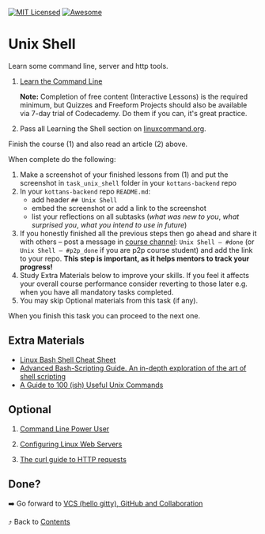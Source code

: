 [![MIT Licensed][icon-mit]][license]
[![Awesome][icon-awesome]][awesome]
&nbsp;&nbsp;&nbsp;&nbsp;&nbsp;&nbsp;

# Unix Shell

Learn some command line, server and http tools.

1. [Learn the Command Line](https://www.codecademy.com/learn/learn-the-command-line)

   **Note:** Completion of free content (Interactive Lessons) is the required minimum, but Quizzes and Freeform Projects should also be available via 7-day trial of Codecademy. Do them if you can, it's great practice.

2. Pass all Learning the Shell section on [linuxcommand.org](http://linuxcommand.org/).

<!-- [Web Development](https://www.udacity.com/course/web-development--cs253) -->
<!-- [Designing RESTful APIs](https://www.udacity.com/course/designing-restful-apis--ud388) -->

Finish the course (1) and also read an article (2) above.

When complete do the following:

1. Make a screenshot of your finished lessons from (1)
   and put the screenshot in `task_unix_shell` folder in
   your `kottans-backend` repo
1. In your `kottans-backend` repo `README.md`:
   - add header `## Unix Shell`
   - embed the screenshot or add a link to the screenshot
   - list your reflections on all subtasks
     (_what was new to you_, _what surprised you_, _what you intend to use in future_)
1. If you honestly finished all the previous steps then go ahead
   and share it with others –
   post a message in [course channel](https://t.me/joinchat/Dqrdixe1c2K9bXUFBzNWtg):
   `Unix Shell — #done` (or `Unix Shell — #p2p_done` if you are p2p course student) and add the link to your repo. **This step is important, as it helps mentors to track your progress!**
1. Study Extra Materials below to improve your skills.
   If you feel it affects your overall course performance consider
   reverting to those later e.g. when you have all mandatory tasks completed.
1. You may skip Optional materials from this task (if any).

When you finish this task you can proceed to the next one.

## Extra Materials

- [Linux Bash Shell Cheat Sheet](https://annawilliford.github.io/2016-04-02-UTA/workshop/Linux/bash_cheat_sheet.pdf)
- [Advanced Bash-Scripting Guide. An in-depth exploration of the art of shell scripting](http://www.tldp.org/LDP/abs/html/index.html)
- [A Guide to 100 (ish) Useful Unix Commands ](http://oliverelliott.org/article/computing/ref_unix/)

## Optional

1. [Command Line Power User](https://commandlinepoweruser.com/)

2. [Configuring Linux Web Servers](https://www.udacity.com/course/configuring-linux-web-servers--ud299)

3. [The curl guide to HTTP requests](https://flaviocopes.com/http-curl/)

## Done?

➡️ Go forward to [VCS (hello gitty), GitHub and Collaboration](git-collaboration.md)

⤴️ Back to [Contents](../contents.md)

[icon-chat]: https://img.shields.io/badge/chat-on%20telegram-blue.svg
[icon-mit]: https://img.shields.io/badge/license-MIT-blue.svg
[icon-awesome]: https://cdn.rawgit.com/sindresorhus/awesome/d7305f38d29fed78fa85652e3a63e154dd8e8829/media/badge.svg
[license]: https://github.com/Kottans/web/blob/master/LICENSE.md
[awesome]: https://github.com/sindresorhus/awesome

